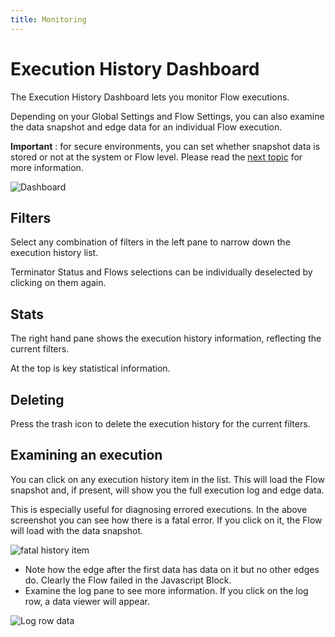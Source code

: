 ```yaml
---
title: Monitoring
---
```


# Execution History Dashboard

The Execution History Dashboard lets you monitor Flow executions. 

Depending on your Global Settings and Flow Settings, you can also examine the data snapshot and edge data for an individual Flow execution.

**Important** : for secure environments, you can set whether snapshot data is stored or not at the system or Flow level. 
Please read the [next topic](user-guide/History-data-storage-levels.md) for more information.

![Dashboard](/img/flows/dashboard/flows-dashboard-1.png)
 
## Filters
Select any combination of filters in the left pane to narrow down the execution history list.

Terminator Status and Flows selections can be individually deselected by clicking on them again.

## Stats
The right hand pane shows the execution history information, reflecting the current filters.

At the top is key statistical information.

## Deleting
Press the trash icon to delete the execution history for the current filters.

## Examining an execution
You can click on any execution history item in the list. This will load the Flow snapshot and, if present, will show you the full execution log and edge data.

This is especially useful for diagnosing errored executions. In the above screenshot you can see how there is a fatal error. If you click on it, the Flow will load with the data snapshot.

![fatal history item](/img/flows/dashboard/fatal-history.png)

- Note how the edge after the first data has data on it but no other edges do. Clearly the Flow failed in the Javascript Block.
- Examine the log pane to see more information. If you click on the log row, a data viewer will appear.

![Log row data](/img/flows/dashboard/log-row-data.png)
